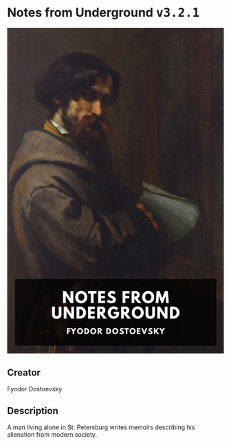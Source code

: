 
# Notes from Underground <kbd>v3.2.1</kbd>

<center>
  <img src="./cover-1024.jpg"/>
</center>

## Creator
Fyodor Dostoevsky

## Description
A man living alone in St. Petersburg writes memoirs describing his alienation from modern society.
